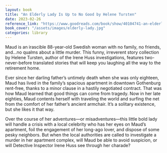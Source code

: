 ```yaml
---
layout: book
title: "An Elderly Lady Is Up to No Good by Helene Tursten"
date: 2023-02-26
reference_link: "https://www.goodreads.com/book/show/40104741-an-elderly-lady-is-up-to-no-good"
book_cover: "/assets/images/elderly-lady.jpg"
categories: library
---
```


Maud is an irascible 88-year-old Swedish woman with no family, no friends, and…no qualms about a little murder. This funny, irreverent story collection by Helene Tursten, author of the Irene Huss investigations, features two-never-before translated stories that will keep you laughing all the way to the retirement home.

Ever since her darling father’s untimely death when she was only eighteen, Maud has lived in the family’s spacious apartment in downtown Gothenburg rent-free, thanks to a minor clause in a hastily negotiated contract. That was how Maud learned that good things can come from tragedy. Now in her late eighties, Maud contents herself with traveling the world and surfing the net from the comfort of her father’s ancient armchair. It’s a solitary existence, but she likes it that way.

Over the course of her adventures—or misadventures—this little bold lady will handle a crisis with a local celebrity who has her eyes on Maud’s apartment, foil the engagement of her long-ago lover, and dispose of some pesky neighbors. But when the local authorities are called to investigate a murder in her apartment complex, will Maud be able to avoid suspicion, or will Detective Inspector Irene Huss see through her charade?
